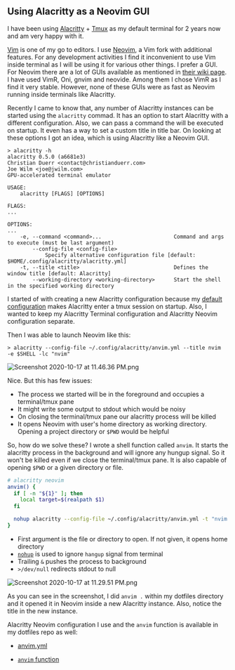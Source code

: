 ## Using Alacritty as a Neovim GUI

I have been using [Alacritty](https://github.com/alacritty/alacritty) + [Tmux](https://github.com/tmux/tmux) as my default terminal for 2 years now and am very happy with it. 

[Vim](https://www.vim.org/) is one of my go to editors. I use [Neovim](https://neovim.io/), a Vim fork with additional features. For any development activities I find it inconvenient to use Vim inside terminal as I will be using it for various other things. I prefer a GUI. For Neovim there are a lot of GUIs available as mentioned in [their wiki page](https://github.com/neovim/neovim/wiki/Related-projects). I have used VimR, Oni, gnvim and neovide. Among them I chose VimR as I find it very stable. However, none of these GUIs were as fast as Neovim running inside terminals like Alacritty.

Recently I came to know that, any number of Alacritty instances can be started using the `alacritty` commad. It has an option to start Alacritty with a different configuration. Also, we can pass a command the will be executed on startup. It even has a way to set a custom title in title bar. On looking at these options I got an idea, which is using Alacritty like a Neovim GUI.

```
> alacritty -h
alacritty 0.5.0 (a6681e3)
Christian Duerr <contact@christianduerr.com>
Joe Wilm <joe@jwilm.com>
GPU-accelerated terminal emulator

USAGE:
    alacritty [FLAGS] [OPTIONS]

FLAGS:
...

OPTIONS:
...
    -e, --command <command>...                       Command and args to execute (must be last argument)
        --config-file <config-file>
            Specify alternative configuration file [default: $HOME/.config/alacritty/alacritty.yml]
    -t, --title <title>                              Defines the window title [default: Alacritty]
        --working-directory <working-directory>      Start the shell in the specified working directory
```

I started of with creating a new Alacritty configuration because my [default configuration](https://github.com/arunvelsriram/dotfiles/blob/master/config/alacritty/alacritty.yml#L247) makes Alacritty enter a tmux session on startup. Also, I wanted to keep my Alacritty Terminal configuration and Alacritty Neovim configuration separate.

Then I was able to launch Neovim like this:

```
> alacritty --config-file ~/.config/alacritty/anvim.yml --title nvim  -e $SHELL -lc "nvim"
```


![Screenshot 2020-10-17 at 11.46.36 PM.png](https://cdn.hashnode.com/res/hashnode/image/upload/v1602958643624/scAOKr-W4.png)

Nice. But this has few issues:

* The process we started will be in the foreground and occupies a terminal/tmux pane
* It might write some output to stdout which would be noisy
* On closing the terminal/tmux pane our alacritty process will be killed
* It opens Neovim with user's home directory as working directory. Opening a project directory or `$PWD` would be helpful

So, how do we solve these? I wrote a shell function called `anvim`. It starts the alacritty process in the background and will ignore any hungup signal. So it won't be killed even if we close the terminal/tmux pane. It is also capable of opening `$PWD` or a given directory or file.

```bash
# alacritty neovim
anvim() {
  if [ -n "${1}" ]; then
    local target=$(realpath $1)
  fi

  nohup alacritty --config-file ~/.config/alacritty/anvim.yml -t "nvim - ${target}" -e $SHELL -lc "nvim ${target}" >/dev/null &
}
```

* First argument is the file or directory to open. If not given, it opens home directory
* [`nohup`](https://en.wikipedia.org/wiki/Nohup) is used to ignore `hangup` signal from terminal
* Trailing `&` pushes the process to background
* `>/dev/null` redirects stdout to null

![Screenshot 2020-10-17 at 11.29.51 PM.png](https://cdn.hashnode.com/res/hashnode/image/upload/v1602957619049/eJfyVfAVH.png)

As you can see in the screenshot, I did `anvim .` within my dotfiles directory and it opened it in Neovim inside a new Alacritty instance. Also, notice the title in the new instance.

Alacritty Neovim configuration I use and the `anvim` function is available in my dotfiles repo as well:

* [anvim.yml](https://github.com/arunvelsriram/dotfiles/blob/master/config/alacritty/anvim.yml)

* [`anvim` function](https://github.com/arunvelsriram/dotfiles/blob/master/oh-my-zsh-custom/plugins/personal/personal.plugin.zsh#L25)